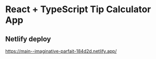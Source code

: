 # React + TypeScript Tip Calculator App

## Netlify deploy

https://main--imaginative-parfait-184d2d.netlify.app/
